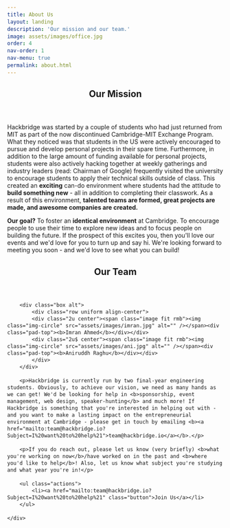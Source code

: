 ```yaml
---
title: About Us
layout: landing
description: 'Our mission and our team.'
image: assets/images/office.jpg
order: 4
nav-order: 1
nav-menu: true
permalink: about.html
---
```


<!-- Main -->
<div id="main">

<!-- One -->
<section id="one">
	<div class="inner">
		<header class="major">
			<h2>Our Mission</h2>
		</header>
		<p>Hackbridge was started by a couple of students who had just returned from MIT as part of the now discontinued Cambridge-MIT Exchange Program. What they noticed was that students in the US were actively encouraged to pursue and develop personal projects in their spare time. Furthermore, in addition to the large amount of funding available for personal projects, students were also actively hacking together at weekly gatherings and industry leaders (read: Chairman of Google) frequently visited the university to encourage students to apply their technical skills outside of class. This created an <b>exciting</b> can-do environment where students had the attitude to <b>build something new</b> - all in addition to completing their classwork. As a result of this environment, <b>talented teams are formed, great projects are made, and awesome companies are created.</b></p>
		<p><b>Our goal?</b> To foster an <b>identical environment</b> at Cambridge. To encourage people to use their time to explore new ideas and to focus people on building the future. If the prospect of this excites you, then you'll love our events and we'd love for you to turn up and say hi. We're looking forward to meeting you soon - and we'd love to see what you can build!</p>
	</div>
</section>
<section id = "two">
	<div class="inner" id ="team">
		<header class="major">
			<h2>Our Team</h2>
		</header>

		<div class="box alt">
			<div class="row uniform align-center">
			<div class="2u center"><span class="image fit rmb"><img class="img-circle" src="assets/images/imran.jpg" alt="" /></span><div class="pad-top"><b>Imran Ahmed</b></div></div>
			<div class="2u$ center"><span class="image fit rmb"><img class="img-circle" src="assets/images/ani.jpg" alt="" /></span><div class="pad-top"><b>Aniruddh Raghu</b></div></div>
			</div>
		</div>

		<p>Hackbridge is currently run by two final-year engineering students. Obviously, to achieve our vision, we need as many hands as we can get! We'd be looking for help in <b>sponsorship, event management, web design, speaker-hunting</b> and much more! If Hackbridge is something that you're interested in helping out with - and you want to make a lasting impact on the entrepreneurial environment at Cambridge - please get in touch by emailing <b><a href="mailto:team@hackbridge.io?Subject=I%20want%20to%20help%21">team@hackbridge.io</a></b>.</p>

		<p>If you do reach out, please let us know (very briefly) <b>what you're working on now</b>/have worked on in the past and <b>where you'd like to help</b>! Also, let us know what subject you're studying and what year you're in!</p>

		<ul class="actions">
			<li><a href="mailto:team@hackbridge.io?Subject=I%20want%20to%20help%21" class="button">Join Us</a></li>
		</ul>

	</div>
</section>

<!-- Two -->
<section id="two" class="spotlights">

</section>

</div>
